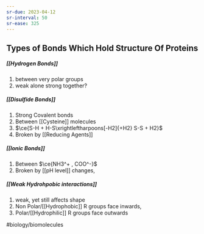 ```yaml
---
sr-due: 2023-04-12
sr-interval: 50
sr-ease: 325
---
```

## Types of Bonds Which Hold Structure Of Proteins 

##### [[Hydrogen Bonds]]
1. between very polar groups
2. weak alone strong together?
##### **[[Disulfide Bonds]]** 
1. Strong Covalent bonds
2. Between [[Cysteine]] molecules
3. $\ce{S-H + H-S\xrightleftharpoons[-H2]{+H2} S-S + H2}$ 
4. Broken by [[Reducing Agents]]
##### [[Ionic Bonds]]
1. Between $\ce{NH3^+ , COO^-}$ 
2. Broken by [[pH level]] changes,
##### [[Weak Hydrohpobic interactions]]
1. weak, yet still affects shape
2. Non Polar/[[Hydrophobic]] R groups face inwards,
3. Polar/[[Hydrophilic]] R groups face outwards 

#biology/biomolecules  